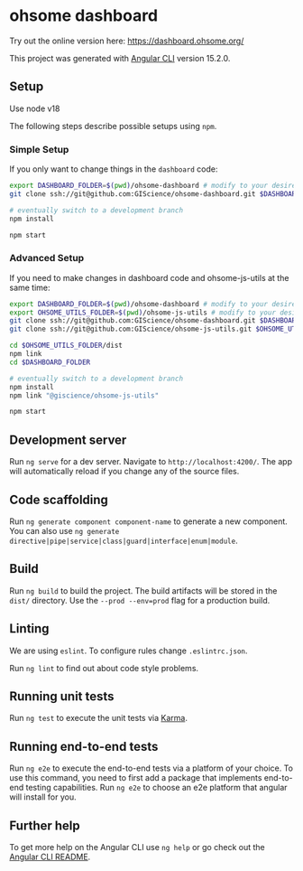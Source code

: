 # ohsome dashboard

Try out the online version here: https://dashboard.ohsome.org/

This project was generated with [Angular CLI](https://github.com/angular/angular-cli) version 15.2.0.

## Setup

Use node v18

The following steps describe possible setups using `npm`.

### Simple Setup

If you only want to change things in the `dashboard` code:
```bash
export DASHBOARD_FOLDER=$(pwd)/ohsome-dashboard # modify to your desired dashboard source folder
git clone ssh://git@github.com:GIScience/ohsome-dashboard.git $DASHBOARD_FOLDER

# eventually switch to a development branch
npm install

npm start
```

### Advanced Setup

If you need to make changes in dashboard code and ohsome-js-utils at the same time:
```bash
export DASHBOARD_FOLDER=$(pwd)/ohsome-dashboard # modify to your desired dashboard source folder
export OHSOME_UTILS_FOLDER=$(pwd)/ohsome-js-utils # modify to your desired ohsome-js-utils source folder
git clone ssh://git@github.com:GIScience/ohsome-dashboard.git $DASHBOARD_FOLDER
git clone ssh://git@github.com:GIScience/ohsome-js-utils.git $OHSOME_UTILS_FOLDER

cd $OHSOME_UTILS_FOLDER/dist
npm link
cd $DASHBOARD_FOLDER

# eventually switch to a development branch
npm install
npm link "@giscience/ohsome-js-utils"

npm start
```

## Development server

Run `ng serve` for a dev server. Navigate to `http://localhost:4200/`. The app will automatically reload if you change any of the source files.

## Code scaffolding

Run `ng generate component component-name` to generate a new component. You can also use `ng generate directive|pipe|service|class|guard|interface|enum|module`.

## Build

Run `ng build` to build the project. The build artifacts will be stored in the `dist/` directory. Use the `--prod --env=prod` flag for a production build.

## Linting
We are using `eslint`. To configure rules change `.eslintrc.json`.

Run `ng lint` to find out about code style problems.

## Running unit tests

Run `ng test` to execute the unit tests via [Karma](https://karma-runner.github.io).

## Running end-to-end tests

Run `ng e2e` to execute the end-to-end tests via a platform of your choice. To use this command, you need to first add a package that implements end-to-end testing capabilities.
Run `ng e2e` to choose an e2e platform that angular will install for you.

## Further help

To get more help on the Angular CLI use `ng help` or go check out the [Angular CLI README](https://github.com/angular/angular-cli/blob/master/README.md).
